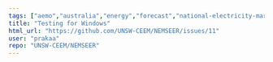 ```yaml
---
tags: ["aemo","australia","energy","forecast","national-electricity-market","nem","nemweb","pasa","pre-dispatch","python","test"]
title: "Testing for Windows"
html_url: "https://github.com/UNSW-CEEM/NEMSEER/issues/11"
user: "prakaa"
repo: "UNSW-CEEM/NEMSEER"
---
```


